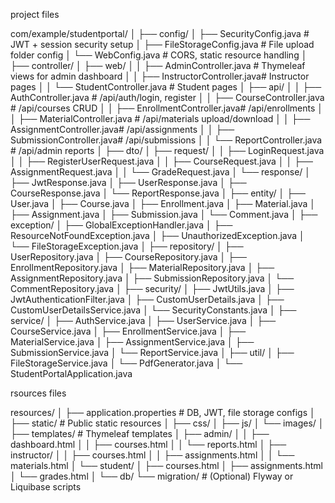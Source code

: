 project files

com/example/studentportal/
│
├── config/
│   ├── SecurityConfig.java          # JWT + session security setup
│   ├── FileStorageConfig.java       # File upload folder config
│   └── WebConfig.java               # CORS, static resource handling
│
├── controller/
│   ├── web/
│   │   ├── AdminController.java     # Thymeleaf views for admin dashboard
│   │   ├── InstructorController.java# Instructor pages
│   │   └── StudentController.java   # Student pages
│   ├── api/
│   │   ├── AuthController.java      # /api/auth/login, register
│   │   ├── CourseController.java    # /api/courses CRUD
│   │   ├── EnrollmentController.java# /api/enrollments
│   │   ├── MaterialController.java  # /api/materials upload/download
│   │   ├── AssignmentController.java# /api/assignments
│   │   ├── SubmissionController.java# /api/submissions
│   │   └── ReportController.java    # /api/admin reports
│
├── dto/
│   ├── request/
│   │   ├── LoginRequest.java
│   │   ├── RegisterUserRequest.java
│   │   ├── CourseRequest.java
│   │   ├── AssignmentRequest.java
│   │   └── GradeRequest.java
│   └── response/
│       ├── JwtResponse.java
│       ├── UserResponse.java
│       ├── CourseResponse.java
│       └── ReportResponse.java
│
├── entity/
│   ├── User.java
│   ├── Course.java
│   ├── Enrollment.java
│   ├── Material.java
│   ├── Assignment.java
│   ├── Submission.java
│   └── Comment.java
│
├── exception/
│   ├── GlobalExceptionHandler.java
│   ├── ResourceNotFoundException.java
│   ├── UnauthorizedException.java
│   └── FileStorageException.java
│
├── repository/
│   ├── UserRepository.java
│   ├── CourseRepository.java
│   ├── EnrollmentRepository.java
│   ├── MaterialRepository.java
│   ├── AssignmentRepository.java
│   ├── SubmissionRepository.java
│   └── CommentRepository.java
│
├── security/
│   ├── JwtUtils.java
│   ├── JwtAuthenticationFilter.java
│   ├── CustomUserDetails.java
│   ├── CustomUserDetailsService.java
│   └── SecurityConstants.java
│
├── service/
│   ├── AuthService.java
│   ├── UserService.java
│   ├── CourseService.java
│   ├── EnrollmentService.java
│   ├── MaterialService.java
│   ├── AssignmentService.java
│   ├── SubmissionService.java
│   └── ReportService.java
│
├── util/
│   ├── FileStorageService.java
│   └── PdfGenerator.java
│
└── StudentPortalApplication.java



rsources files


resources/
│
├── application.properties          # DB, JWT, file storage configs
│
├── static/                          # Public static resources
│   ├── css/
│   ├── js/
│   └── images/
│
├── templates/                       # Thymeleaf templates
│   ├── admin/
│   │   ├── dashboard.html
│   │   ├── courses.html
│   │   └── reports.html
│   ├── instructor/
│   │   ├── courses.html
│   │   ├── assignments.html
│   │   └── materials.html
│   └── student/
│       ├── courses.html
│       ├── assignments.html
│       └── grades.html
│
└── db/
    └── migration/                   # (Optional) Flyway or Liquibase scripts
